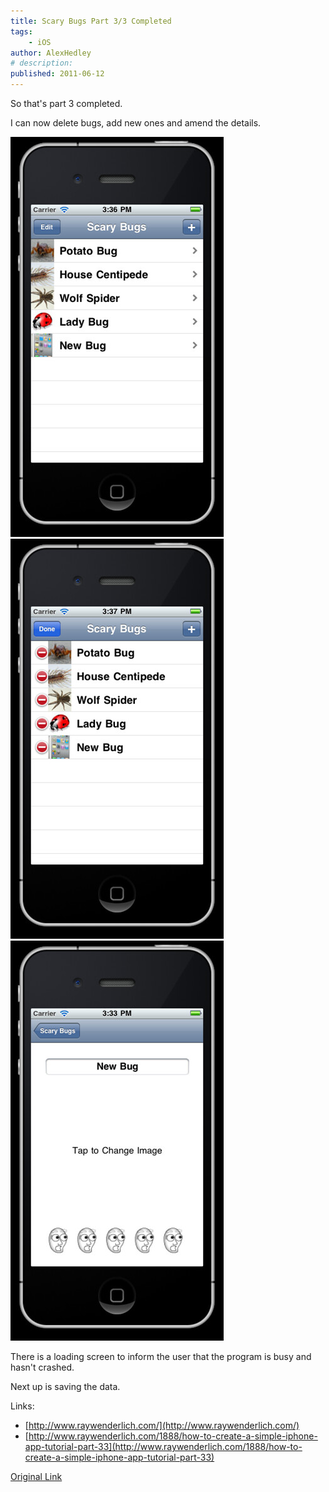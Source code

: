 ```yaml
---
title: Scary Bugs Part 3/3 Completed
tags:
    - iOS
author: AlexHedley
# description: 
published: 2011-06-12
---
```


So that's part 3 completed.

I can now delete bugs, add new ones and amend the details.

![](images/5824755378_70871c7f16_z.jpg "Scary Bugs - Add/Edit") ![](images/5824763000_c67aabba36_z.jpg "Scary Bugs - Edit")![](images/5824752214_857e362fbc_z.jpg "Scary Bugs - Add")

There is a loading screen to inform the user that the program is busy and hasn't crashed.

Next up is saving the data.

Links:

- [http://www.raywenderlich.com/](http://www.raywenderlich.com/)
- [http://www.raywenderlich.com/1888/how-to-create-a-simple-iphone-app-tutorial-part-33](http://www.raywenderlich.com/1888/how-to-create-a-simple-iphone-app-tutorial-part-33)

[Original Link](https://alexhedley.wordpress.com/2011/06/12/scary-bugs-part-33-completed/)
